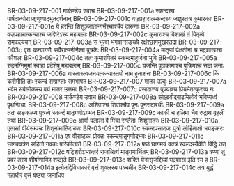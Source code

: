 BR-03-09-217-001	मार्कण्डेय उवाच
BR-03-09-217-001a	स्कन्दस्य पार्षदान्घोराञ्शृणुष्वाद्भुतदर्शनान्
BR-03-09-217-001c	वज्रप्रहारात्स्कन्दस्य जज्ञुस्तत्र कुमारकाः
BR-03-09-217-001e	ये हरन्ति शिशूञ्जातान्गर्भस्थांश्चैव दारुणाः
BR-03-09-217-002a	वज्रप्रहारात्कन्याश्च जज्ञिरेऽस्य महाबलाः
BR-03-09-217-002c	कुमाराश्च विशाखं तं पितृत्वे समकल्पयन्
BR-03-09-217-003a	स भूत्वा भगवान्सङ्ख्ये रक्षंश्छागमुखस्तदा
BR-03-09-217-003c	वृतः कन्यागणैः सर्वैरात्मनीनैश्च पुत्रकैः
BR-03-09-217-004a	मातॄणां प्रेक्षतीनां च भद्रशाखश्च कौशलः
BR-03-09-217-004c	ततः कुमारपितरं स्कन्दमाहुर्जना भुवि
BR-03-09-217-005a	रुद्रमग्निमुमां स्वाहां प्रदेशेषु महाबलाम्
BR-03-09-217-005c	यजन्ति पुत्रकामाश्च पुत्रिणश्च सदा जनाः
BR-03-09-217-006a	यास्तास्त्वजनयत्कन्यास्तपो नाम हुताशनः
BR-03-09-217-006c	किं करोमीति ताः स्कन्दं सम्प्राप्ताः समभाषत
BR-03-09-217-007	मातर ऊचुः
BR-03-09-217-007a	भवेम सर्वलोकस्य वयं मातर उत्तमाः
BR-03-09-217-007c	प्रसादात्तव पूज्याश्च प्रियमेतत्कुरुष्व नः
BR-03-09-217-008	मार्कण्डेय उवाच
BR-03-09-217-008a	सोऽब्रवीद्बाढमित्येवं भविष्यध्वं पृथग्विधाः
BR-03-09-217-008c	अशिवाश्च शिवाश्चैव पुनः पुनरुदारधीः
BR-03-09-217-009a	ततः सङ्कल्प्य पुत्रत्वे स्कन्दं मातृगणोऽगमत्
BR-03-09-217-009c	काकी च हलिमा चैव रुद्राथ बृहली तथा
BR-03-09-217-009e	आर्या पलाला वै मित्रा सप्तैताः शिशुमातरः
BR-03-09-217-010a	एतासां वीर्यसम्पन्नः शिशुर्नामातिदारुणः
BR-03-09-217-010c	स्कन्दप्रसादजः पुत्रो लोहिताक्षो भयङ्करः
BR-03-09-217-011a	एष वीराष्टकः प्रोक्तः स्कन्दमातृगणोद्भवः
BR-03-09-217-011c	छागवक्त्रेण सहितो नवकः परिकीर्त्यते
BR-03-09-217-012a	षष्ठं छागमयं वक्त्रं स्कन्दस्यैवेति विद्धि तत्
BR-03-09-217-012c	षट्शिरोऽभ्यन्तरं राजन्नित्यं मातृगणार्चितम्
BR-03-09-217-013a	षण्णां तु प्रवरं तस्य शीर्षाणामिह शब्द्यते
BR-03-09-217-013c	शक्तिं येनासृजद्दिव्यां भद्रशाख इति स्म ह
BR-03-09-217-014a	इत्येतद्विविधाकारं वृत्तं शुक्लस्य पञ्चमीम्
BR-03-09-217-014c	तत्र युद्धं महाघोरं वृत्तं षष्ठ्यां जनाधिप
